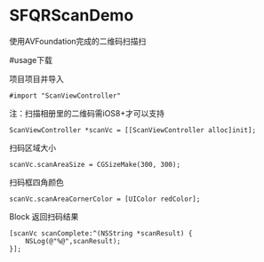 # SFQRScanDemo
使用AVFoundation完成的二维码扫描扫

#usage下载

项目项目并导入

`#import "ScanViewController"` 

注：扫描相册里的二维码需iOS8+才可以支持  

`ScanViewController *scanVc = [[ScanViewController alloc]init];`
    
扫码区域大小

`scanVc.scanAreaSize = CGSizeMake(300, 300);`

扫码框四角颜色

`scanVc.scanAreaCornerColor = [UIColor redColor];`

Block 返回扫码结果

    [scanVc scanComplete:^(NSString *scanResult) {
        NSLog(@"%@",scanResult);
    }];


